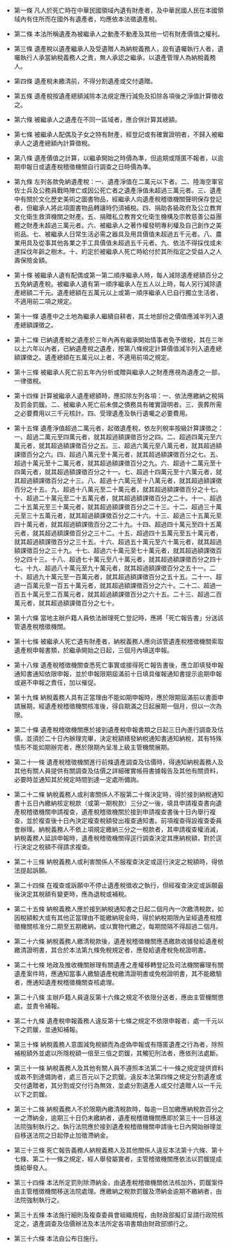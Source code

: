 * 第一條 凡人於死亡時在中華民國領域內遺有財產者，及中華民國人民在本國領域內有住所而在國外有遺產者，均應依本法徵遺產稅。

* 第二條 本法所稱遺產為被繼承人之動產不動產及其他一切有財產價值之權利。

* 第三條 遺產稅以遺產繼承人及受遺贈人為納稅義務人，設有遺囑執行人者，遺囑執行人承當納稅義務人之責，無人承認之繼承，以遺產管理人為納稅義務人。

* 第四條 遺產稅未繳清前，不得分割遺產或交付遺贈。

* 第五條 遺產稅按遺產總額減除本法規定應行減免及扣除各項後之淨值計算徵收之。

* 第六條 被繼承人之遺產在不同一區域者，應合併計算其總額。

* 第七條 被繼承人配偶及子女之特有財產，經登記或有確實證明者，不歸入被繼承人之遺產總額內計算徵稅。

* 第八條 遺產價值之計算，以繼承開始之時價為準，但逾期或隱匿不報者，以逾期申報日或遺產稅稽徵機關自行調查之日時價為準。

* 第九條 左列各款免納遺產稅：一、遺產淨值在二萬元以下者。二、陸海空軍官佐士兵及公務員戰時陣亡或因公死亡者之遺產淨值未超過三萬元者。三、遺產中有關於文化歷史美術之圖書物品，經繼承人向遺產稅稽徵機關聲明保存登記者，但繼承人將此項圖書物品轉讓時仍須補稅。四、捐助各級政府及公立教育文化衛生救濟機關之財產。五、捐贈私立教育文化衛生機構及宗教慈善公益團體之財產未超過三萬元者。六、被繼承人之著作權發明專利權及自己創作之美術品。七、被繼承人日常生活必需之器具及用具價值未超過五千元者。八、農業用具及從事其他各業之手工具價值未超過五千元者。九、依法不得採伐或未達採伐年齡之樹木。十、約定於被繼承人死亡時給付於其所指定之受益人之人壽保險金額。

* 第十條 被繼承人遺有配偶或第一第二順序繼承人時，每人減除遺產總額百分之五免納遺產稅。被繼承人遺有第一順序繼承人在五人以上時，每人另行減除遺產總額二千元。遺產總額在五萬元以上或第一順序繼承人已自行獨立生活者，不適用前二項之規定。

* 第十一條 遺產中之土地為繼承人繼續自耕者，其土地部份之價值應減半列入遺產總額課徵之。

* 第十二條 已納遺產稅之遺產於三年內再有繼承開始情事者免予徵稅，其在三年以上六年以內者，已納遺產稅之遺產，按第八條規定計算價值減半列入遺產總額課徵之。遺產總額在五萬元以上者，不適用前項之規定。

* 第十三條 被繼承人死亡前五年內分析或贈與繼承人之財產應視為遺產之一部，一律徵稅。

* 第十四條 計算被繼承人遺產總額時，應扣除左列各項：一、依法應繳納之稅捐及罰金罰鍰。二、被繼承人死亡前未償之債務具有確實證明者。三、喪葬所需之必要費用以三千元核計。四、受理遺產及執行遺囑之必要費用。

* 第十五條 遺產淨值超過二萬元者，起徵遺產稅，依左列稅率按級計算課徵之：一、超過二萬元至四萬元者，就其超過額課徵百分之四。二、超過四萬元至六萬元者，就其超過額課徵百分之五。三、超過六萬元至八萬元者，就其超過額課徵百分之六。四、超過八萬元至十萬元者，就其超過額課徵百分之七。五、超過十萬元至十二萬元者，就其超過額課徵百分之九。六、超過十二萬元至十四萬元者，就其超過額課徵百分之十一。七、超過十四萬元至十六萬元者，就其超過額課徵百分之十三。八、超過十六萬元至十八萬元者，就其超過額課徵百分之十五。九、超過十八萬元至二十萬元者，就其超過額課徵百分之十七。十、超過二十萬元至二十五萬元者，就其超過額課徵百分之二十。十一、超過二十五萬元至三十萬元者，就其超過額課徵百分之二十三。十二、超過三十萬元至三十五萬元者，就其超過額課徵百分之二十六。十三、超過三十五萬元至四十萬元者，就其超過額課徵百分之二十九。十四、超過四十萬元至四十五萬元者，就其超過額課徵百分之三十二。十五、超過四十五萬元至五十萬元者，就其超過額課徵百分之三十五。十六、超過五十萬元至六十萬元者，就其超過額課徵百分之三十九。十七、超過六十萬元至七十萬元者，就其超過額課徵百分之四十三。十八、超過七十萬元至八十萬元者，就其超過額課徵百分之四十七。十九、超過八十萬元至九十萬元者，就其超過額課徵百分之五十一。二十、超過九十萬元至一百萬元者，就其超過額課徵百分之五十五。二十一、超過一百萬元至一百五十萬元者，就其超過額課徵百分之六十。二十二、超過一百五十萬元至二百萬元者，就其超過額課徵百分之六十五。二十三、超過二百萬元者，就其超過額課徵百分之七十。

* 第十六條 當地主辦戶籍人員依法辦理死亡登記時，應將「死亡報告書」分送該管遺產稅稽徵機關。

* 第十七條 被繼承人死亡遺有財產者，納稅義務人應向該管遺產稅稽徵機關索取遺產稅申報書類，於繼承開始之日起，三個月內填送申報。

* 第十八條 遺產稅稽徵機關查悉死亡事實或接得死亡報告書後，應立即填發申報通知書通知依限申報，並於申報限期屆滿前十日填具催報通知書提示逾期申報或避不申報之責任，加以催促。

* 第十九條 納稅義務人具有正當理由不能如期申報時，應於限期屆滿前以書面申請展期，經遺產稅稽徵機關核准後，得自期滿之日起展期一個月，但以一次為限。

* 第二十條 遺產稅稽徵機關應於接到遺產稅申報書類之日起三日內進行調查及估價，並須於二十日內辦理完畢，決定稅額繕發納稅通知書通知納稅，其有特殊情形不能如期辦完者，應於限期內呈准上級主管機關展期。

* 第二十一條 遺產稅稽徵機關進行前條遺產調查及估價時，得通知納稅義務人及其他有關人員提供有關調查及估價之詳細確實帳冊書據報告及其他有關資料，必要時並通知其於規定時間到達一定處所備詢。

* 第二十二條 納稅義務人或利害關係人不服第二十條決定時，得於接到納稅通知書十五日內繳納核定稅款（或第一期稅款）三分之一後，填具申請複查書向遺產稅稽徵機關申請複查，遺產稅稽徵機關於接到申請複查書後十日內舉行複查，並於複查後十日內決定複查稅額發出複查通知書。前項複查得設複查委員會辦理。納稅義務人不依上項規定繳納三分之一稅款者，其申請複查權消滅，納稅義務人延誤申報時，遺產稅稽徵機關得逕行調查決定其應納稅額，對於逕行決定之稅額不得請求複查。

* 第二十三條 納稅義務人或利害關係人不服複查決定或逕行決定之稅額時，得依法提起訴願。

* 第二十四條 在複查或訴願中不停止遺產稅徵收之執行，但經複查決定或訴願最後決定其稅額有變更時，應為退稅或補稅。

* 第二十五條 納稅義務人應於接到納稅通知書之日起二個月內一次繳清稅款，如因稅額較大或有其他正當理由不能繳納現金時，得於納稅期限內呈經遺產稅稽徵機關核准分二期至五期繳納，或以實物代繳之，每期間隔不得超過二個月。

* 第二十六條 納稅義務人繳清稅款後，遺產稅稽徵機關應憑繳款收據發給遺產稅繳清證明書，其合於本法第九條免稅規定者，應發給遺產稅免稅證明書。

* 第二十七條 地政及推收機關辦理有關遺產之產權移轉登記及司法機關審理有關遺產案件時，應通知當事人繳驗遺產稅繳清證明書或免稅證明書，其不能繳驗者，應通知遺產稅稽徵機關查核處理。

* 第二十八條 主辦戶籍人員違反第十六條之規定不依限分送者，應由主管機關懲處，並責令補報。

* 第二十九條 遺產稅申報義務人違反第十七條之規定不依限申報者，處一千元以下之罰鍰，並通知補報。

* 第三十條 納稅義務人意圖減免稅額而為虛偽申報或有隱匿遺產之行為者，除照補稅額外並處以所隱稅額一倍至三倍之罰鍰，其觸犯刑法者，應依刑法處斷。

* 第三十一條 納稅義務人及其他有關人員不遵照本法第二十一條之規定提供資料或故不到達備詢者，處三百元以下之罰鍰。違反本法第四條之規定分割遺產或交付遺贈者，其分割或交付行為無效，並處分割遺產人或交付遺贈人以一千元以下之罰鍰。

* 第三十二條 納稅義務人不於限期內繳清稅款時，每逾一日加繳應納稅款百分之一之滯納金，逾期三十日仍未繳納者，遺產稅稽徵機關應即於第三十一日移送法院強制執行之。執行法院應於接到遺產稅稽徵機關申請後七日內開始辦理並自移送法院之日起停止加徵滯納金。

* 第三十三條 死亡報告義務人納稅義務人及其他關係人違反本法第十六條、第十七條、第二十一條之規定，經人舉發屬實者，主管稽徵機關應依法以罰鍰提成獎給舉發人。

* 第三十四條 本法所定罰則除滯納金，由遺產稅稽徵機關依法核加外，罰鍰案件由主管稽徵機關移送法院處理。應繳納之稅款罰鍰及滯納金逾期不繳納者，由法院強制執行之。

* 第三十五條 本法施行細則及複查委員會組織規程，由財政部擬訂呈請行政院核定之，遺產調查及估價辦法及本法所定各項書類由財政部頒行之。

* 第三十六條 本法自公布日施行。

